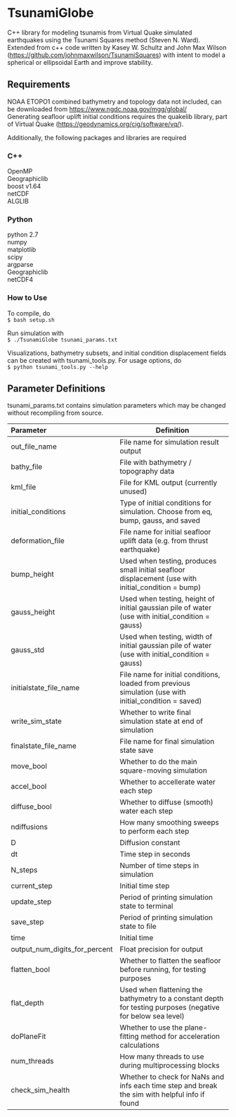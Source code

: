 # TsunamiGlobe
C++ library for modeling tsunamis from Virtual Quake simulated earthquakes using the Tsunami Squares method (Steven N. Ward).  Extended from c++ code written by Kasey W. Schultz and John Max Wilson (<https://github.com/johnmaxwilson/TsunamiSquares>) with intent to model a spherical or ellipsoidal Earth and improve stability.

## Requirements
NOAA ETOPO1 combined bathymetry and topology data not included, can be downloaded from <https://www.ngdc.noaa.gov/mgg/global/>  
Generating seafloor uplift initial conditions requires the quakelib library, part of Virtual Quake (<https://geodynamics.org/cig/software/vq/>).

Additionally, the following packages and libraries are required
### C++
OpenMP  
Geographiclib  
boost v1.64  
netCDF  
ALGLIB  

### Python
python 2.7  
numpy  
matplotlib  
scipy  
argparse  
Geographiclib  
netCDF4  

### How to Use
To compile, do  
`$ bash setup.sh`

Run simulation with  
`$ ./TsunamiGlobe tsunami_params.txt`

Visualizations, bathymetry subsets, and initial condition displacement fields can be created with tsunami_tools.py.  For usage options, do  
`$ python tsunami_tools.py --help`


## Parameter Definitions  
tsunami_params.txt contains simulation parameters which may be changed without recompiling from source.

|  Parameter | Definition |
|:-----------|-----------|
|out\_file\_name | File name for simulation result output|
|bathy\_file | File with bathymetry / topography data|
|kml\_file | File for KML output (currently unused)|
|initial\_conditions | Type of initial conditions for simulation. Choose from eq, bump, gauss, and saved|
|deformation\_file | File name for initial seafloor uplift data (e.g. from thrust earthquake)|
|bump\_height | Used when testing, produces small initial seafloor displacement (use with initial\_condition  = bump)|
|gauss\_height | Used when testing, height of initial gaussian pile of water (use with initial\_condition  = gauss)|
|gauss\_std | Used when testing, width of initial gaussian pile of water (use with initial\_condition  = gauss)|
|initialstate\_file\_name | File name for initial conditions, loaded from previous simulation (use with initial\_condition  = saved)|
|write\_sim\_state | Whether to write final simulation state at end of simulation|
|finalstate\_file\_name	| File name for final simulation state save|
|move\_bool | Whether to do the main square-moving simulation|
|accel\_bool | Whether to accellerate water each step|
|diffuse\_bool | Whether to diffuse (smooth) water each step|
|ndiffusions | How many smoothing sweeps to perform each step|
|D | Diffusion constant|
|dt | Time step in seconds|
|N\_steps | Number of time steps in simulation|
|current\_step | Initial time step|
|update\_step | Period of printing simulation state to terminal|
|save\_step | Period of printing simulation state to file|
|time | Initial time|
|output\_num\_digits\_for\_percent |Float precision for output|
|flatten\_bool | Whether to flatten the seafloor before running, for testing purposes|
|flat\_depth | Used when flattening the bathymetry to a constant depth for testing purposes (negative for below sea level)|
|doPlaneFit | Whether to use the plane-fitting method for acceleration calculations|
|num\_threads | How many threads to use during multiprocessing blocks|
|check\_sim\_health | Whether to check for NaNs and infs each time step and break the sim with helpful info if found |
